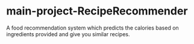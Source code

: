 # main-project-RecipeRecommender
A food recommendation system which predicts the calories based on ingredients provided and give you similar recipes.
